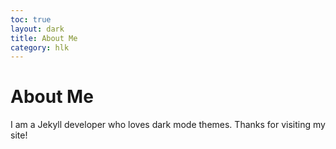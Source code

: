 ```yaml
---
toc: true
layout: dark
title: About Me 
category: hlk 
---
```

# About Me

I am a Jekyll developer who loves dark mode themes. Thanks for visiting my site!
